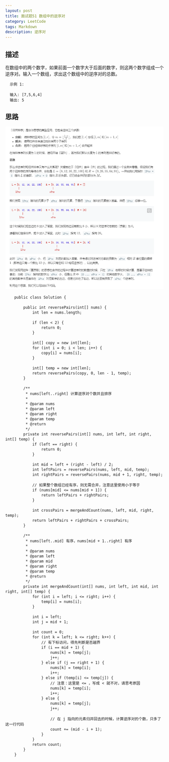 ```yaml
---
layout: post
title: 面试题51 数组中的逆序对
category: LeetCode
tags: Markdown
description: 逆序对
---
```

## 描述
在数组中的两个数字，如果前面一个数字大于后面的数字，则这两个数字组成一个逆序对。输入一个数组，求出这个数组中的逆序对的总数。

      示例 1:

      输入: [7,5,6,4]
      输出: 5

## 思路

![](/img/面试题No51.png)



        public class Solution {

            public int reversePairs(int[] nums) {
                int len = nums.length;

                if (len < 2) {
                    return 0;
                }

                int[] copy = new int[len];
                for (int i = 0; i < len; i++) {
                    copy[i] = nums[i];
                }

                int[] temp = new int[len];
                return reversePairs(copy, 0, len - 1, temp);
            }

            /**
             * nums[left..right] 计算逆序对个数并且排序
             *
             * @param nums
             * @param left
             * @param right
             * @param temp
             * @return
             */
            private int reversePairs(int[] nums, int left, int right, int[] temp) {
                if (left == right) {
                    return 0;
                }

                int mid = left + (right - left) / 2;
                int leftPairs = reversePairs(nums, left, mid, temp);
                int rightPairs = reversePairs(nums, mid + 1, right, temp);

                // 如果整个数组已经有序，则无需合并，注意这里使用小于等于
                if (nums[mid] <= nums[mid + 1]) {
                    return leftPairs + rightPairs;
                }

                int crossPairs = mergeAndCount(nums, left, mid, right, temp);
                return leftPairs + rightPairs + crossPairs;
            }

            /**
             * nums[left..mid] 有序，nums[mid + 1..right] 有序
             *
             * @param nums
             * @param left
             * @param mid
             * @param right
             * @param temp
             * @return
             */
            private int mergeAndCount(int[] nums, int left, int mid, int right, int[] temp) {
                for (int i = left; i <= right; i++) {
                    temp[i] = nums[i];
                }

                int i = left;
                int j = mid + 1;

                int count = 0;
                for (int k = left; k <= right; k++) {
                    // 有下标访问，得先判断是否越界
                    if (i == mid + 1) {
                        nums[k] = temp[j];
                        j++;
                    } else if (j == right + 1) {
                        nums[k] = temp[i];
                        i++;
                    } else if (temp[i] <= temp[j]) {
                        // 注意：这里是 <= ，写成 < 就不对，请思考原因
                        nums[k] = temp[i];
                        i++;
                    } else {
                        nums[k] = temp[j];
                        j++;

                        // 在 j 指向的元素归并回去的时候，计算逆序对的个数，只多了这一行代码
                        count += (mid - i + 1);
                    }
                }
                return count;
            }
        }
